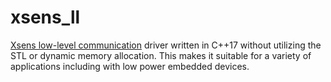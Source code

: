 # xsens_ll

[Xsens low-level communication](https://mtidocs.xsens.com/introduction-4) driver written in C++17
without utilizing the STL or dynamic memory allocation.  This makes it suitable for a variety of
applications including with low power embedded devices.
